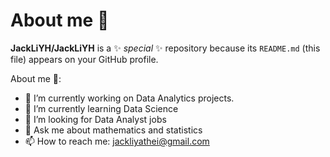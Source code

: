 # About me 👋 

**JackLiYH/JackLiYH** is a ✨ _special_ ✨ repository because its `README.md` (this file) appears on your GitHub profile.

About me 👋:

- 🔭 I’m currently working on Data Analytics projects.
- 🌱 I’m currently learning Data Science
- 🤔 I’m looking for Data Analyst jobs
- 💬 Ask me about mathematics and statistics
- 📫 How to reach me: jackliyathei@gmail.com
